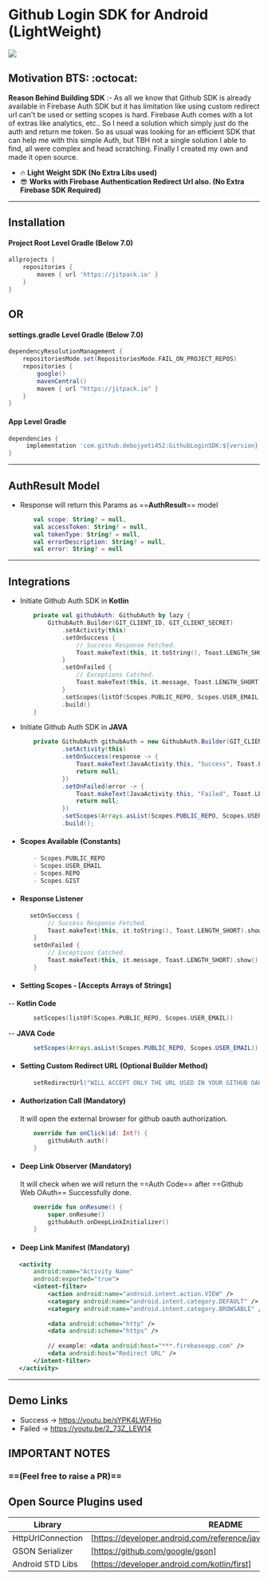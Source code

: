 # Github Login SDK for Android (LightWeight)

[![](https://jitpack.io/v/debojyoti452/GithubLoginSDK.svg)](https://jitpack.io/#debojyoti452/GithubLoginSDK)

## Motivation BTS: :octocat:
**Reason Behind Building SDK** :- As all we know that Github SDK is already available in Firebase Auth SDK but it has limitation like using custom redirect url can't be used or setting scopes is hard. Firebase Auth comes with a lot of extras like analytics, etc.. So I need a solution which simply just do the auth and return me token. So as usual was looking for an efficient SDK that can help me with this simple Auth, but TBH not a single solution I able to find, all were complex and head scratching. Finally I created my own and made it open source.

* :fire: **Light Weight SDK (No Extra Libs used)**
* :sunglasses: **Works with Firebase Authentication Redirect Url also. (No Extra Firebase SDK Required)**
---
## Installation
#### Project Root Level Gradle (Below 7.0)
```gradle
allprojects {
	repositories {
		maven { url 'https://jitpack.io' }
	}
}
```
## OR
#### settings.gradle Level Gradle (Below 7.0)
```gradle
dependencyResolutionManagement {
    repositoriesMode.set(RepositoriesMode.FAIL_ON_PROJECT_REPOS)
    repositories {
        google()
        mavenCentral()
        maven { url "https://jitpack.io" }
    }
}
```
#### App Level Gradle
```gradle
dependencies {
	 implementation 'com.github.debojyoti452:GithubLoginSDK:${version}'
}
```
---
## AuthResult Model
- Response will return this Params as ==**AuthResult**== model
 ```kotlin
        val scope: String? = null,
        val accessToken: String? = null,
        val tokenType: String? = null,
        val errorDescription: String? = null,
        val error: String? = null
 ```
 ---
## Integrations
- Initiate Github Auth SDK in **Kotlin**
 ```kotlin
        private val githubAuth: GithubAuth by lazy {
            GithubAuth.Builder(GIT_CLIENT_ID, GIT_CLIENT_SECRET)
                .setActivity(this)
                .setOnSuccess {
                    // Success Response Fetched.
                    Toast.makeText(this, it.toString(), Toast.LENGTH_SHORT).show()
                }
                .setOnFailed {
                    // Exceptions Catched.
                    Toast.makeText(this, it.message, Toast.LENGTH_SHORT).show()
                }
                .setScopes(listOf(Scopes.PUBLIC_REPO, Scopes.USER_EMAIL))
                .build()
        }
 ```
 - Initiate Github Auth SDK in **JAVA**
 ```java
        private GithubAuth githubAuth = new GithubAuth.Builder(GIT_CLIENT_ID, GIT_CLIENT_SECRET)
                .setActivity(this)
                .setOnSuccess(response -> {
                    Toast.makeText(JavaActivity.this, "Success", Toast.LENGTH_SHORT).show();
                    return null;
                })
                .setOnFailed(error -> {
                    Toast.makeText(JavaActivity.this, "Failed", Toast.LENGTH_SHORT).show();
                    return null;
                })
                .setScopes(Arrays.asList(Scopes.PUBLIC_REPO, Scopes.USER_EMAIL))
                .build();
 ```
* #### Scopes Available **(Constants)**
 ```kotlin
        - Scopes.PUBLIC_REPO
        - Scopes.USER_EMAIL
        - Scopes.REPO
        - Scopes.GIST
 ```
* #### Response Listener 
 ```kotlin
       setOnSuccess {
            // Success Response Fetched.
            Toast.makeText(this, it.toString(), Toast.LENGTH_SHORT).show()
        }
        setOnFailed {
            // Exceptions Catched.
            Toast.makeText(this, it.message, Toast.LENGTH_SHORT).show()
        }
 ```
 
* ####  Setting Scopes - **[Accepts Arrays of Strings]**
 -- **Kotlin Code**
 ```kotlin
        setScopes(listOf(Scopes.PUBLIC_REPO, Scopes.USER_EMAIL)) 
 ```
-- **JAVA Code**
 ```java
        setScopes(Arrays.asList(Scopes.PUBLIC_REPO, Scopes.USER_EMAIL))
 ```
  * ####  Setting Custom Redirect URL (Optional Builder Method)
 ```kotlin
        setRedirectUrl("WILL ACCEPT ONLY THE URL USED IN YOUR GITHUB OAUTH APP CREATION")
 ```
 * #### Authorization Call **(Mandatory)**
    It will open the external browser for github oauth authorization.
 ```kotlin
        override fun onClick(id: Int?) {
            githubAuth.auth()
        }
 ```
 * #### Deep Link Observer **(Mandatory)**
    It will check when we will return the ==Auth Code== after ==Github Web OAuth== Successfully done.
 ```kotlin
        override fun onResume() {
            super.onResume()
            githubAuth.onDeepLinkInitializer()
        }
 ```
  * #### Deep Link Manifest **(Mandatory)**
 ```xml
    <activity
        android:name="Activity Name"
        android:exported="true">
        <intent-filter>
            <action android:name="android.intent.action.VIEW" />
            <category android:name="android.intent.category.DEFAULT" />
            <category android:name="android.intent.category.BROWSABLE" />
            
            <data android:scheme="http" />
            <data android:scheme="https" />
            
            // example: <data android:host="***.firebaseapp.com" />
            <data android:host="Redirect URL" />
        </intent-filter>
    </activity>
 ```
 ---
## Demo Links
* Success -> https://youtu.be/sYPK4LWFHio
* Failed -> https://youtu.be/2_73Z_LEW14
## IMPORTANT NOTES

### ==(Feel free to raise a PR)==

## Open Source Plugins used
| Library | README |
| ------ | ------ |
| HttpUrlConnection | [https://developer.android.com/reference/java/net/HttpURLConnection] |
| GSON Serializer | [https://github.com/google/gson] |
| Android STD Libs | [https://developer.android.com/kotlin/first] |
